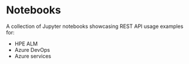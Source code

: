 # Notebooks
A collection of Jupyter notebooks showcasing REST API usage examples for:
- HPE ALM
- Azure DevOps
- Azure services
